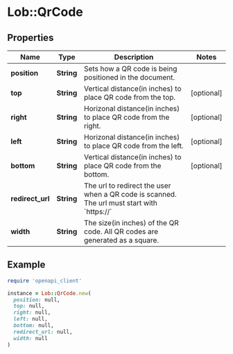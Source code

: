 # Lob::QrCode

## Properties

| Name | Type | Description | Notes |
| ---- | ---- | ----------- | ----- |
| **position** | **String** | Sets how a QR code is being positioned in the document. |  |
| **top** | **String** | Vertical distance(in inches) to place QR code from the top. | [optional] |
| **right** | **String** | Horizonal distance(in inches) to place QR code from the right. | [optional] |
| **left** | **String** | Horizonal distance(in inches) to place QR code from the left. | [optional] |
| **bottom** | **String** | Vertical distance(in inches) to place QR code from the bottom. | [optional] |
| **redirect_url** | **String** | The url to redirect the user when a QR code is scanned. The url must start with &#x60;https://&#x60; |  |
| **width** | **String** | The size(in inches) of the QR code. All QR codes are generated as a square. |  |

## Example

```ruby
require 'openapi_client'

instance = Lob::QrCode.new(
  position: null,
  top: null,
  right: null,
  left: null,
  bottom: null,
  redirect_url: null,
  width: null
)
```

